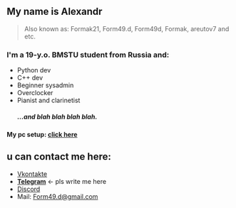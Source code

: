 ## My name is Alexandr
> Also known as: Formak21, Form49.d, Form49d, Formak, areutov7 and etc.

### I'm a 19-y.o. BMSTU student from Russia and:
- Python dev
- C++ dev
- Beginner sysadmin
- Overclocker
- Pianist and clarinetist
    ##### ...and blah blah blah blah.


#### My pc setup: **[click here](pc_readme.md)**

## u can contact me here:
- [Vkontakte](https://vk.com/formak21)
- **[Telegram](https://t.me/formak21)**  <- pls write me here
- [Discord](https://discordapp.com/users/458674488683528195)
- Mail: Form49.d@gmail.com
